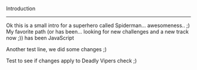 Introduction
***
Ok this is a small intro for a superhero called Spiderman... awesomeness.. ;)
My favorite path (or has been... looking for new challenges and a new track now ;)) has been JavaScript

Another test line, we did some changes ;)

Test to see if changes apply to Deadly Vipers check ;)
